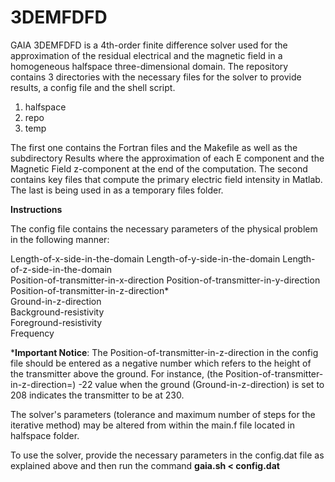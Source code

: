 # 3DEMFDFD

GAIA 3DEMFDFD is a 4th-order finite difference solver used for the approximation of the residual electrical and the magnetic field in a homogeneous halfspace three-dimensional domain. The repository contains 3 directories with the necessary files for the solver to provide results, a config file and the shell script.
1. halfspace
2. repo
3. temp

The first one contains the Fortran files and the Makefile as well as the subdirectory Results where the approximation of each E component and the Magnetic Field z-component at the end of the computation. The second contains key files that compute the primary electric field intensity in Matlab. The last is being used in as a temporary files folder.

**Instructions**

The config file contains the necessary parameters of the physical problem in the following manner:

Length-of-x-side-in-the-domain Length-of-y-side-in-the-domain Length-of-z-side-in-the-domain  
Position-of-transmitter-in-x-direction Position-of-transmitter-in-y-direction Position-of-transmitter-in-z-direction*  
Ground-in-z-direction  
Background-resistivity  
Foreground-resistivity  
Frequency  

***Important Notice**: The Position-of-transmitter-in-z-direction in the config file should be entered as a negative number which refers to the height of the transmitter above the ground. For instance, (the Position-of-transmitter-in-z-direction=) -22 value when the ground (Ground-in-z-direction) is set to 208 indicates the transmitter to be at 230.

The solver's parameters (tolerance and maximum number of steps for the iterative method) may be altered from within the main.f file located in halfspace folder.

To use the solver, provide the necessary parameters in the config.dat file as explained above and then run the command **gaia.sh < config.dat**
